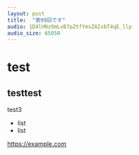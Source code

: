 ```yaml
---
layout: post
title:  "第99回です"
audio: 1D4lHNzOmLvB7pZtfYmsZAIxbT4qE_llp
audio_size: 65050
---
```


# test

## testtest

test3

- list
- list

<https://example.com>
